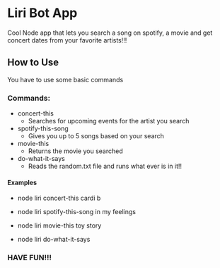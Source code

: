 # Liri Bot App
 Cool Node app that lets you search a song on spotify, a movie and get concert dates from your favorite artists!!!
 ## How to Use
 You have to use some basic commands 
 ### Commands:
 * concert-this 
    * Searches for upcoming events for the artist you search
 * spotify-this-song
    * Gives you up to 5 songs based on your search
 * movie-this
    * Returns the movie you searched
* do-what-it-says 
    * Reads the random.txt file and runs what ever is in it!!

#### Examples
* node liri concert-this cardi b

* node liri spotify-this-song in my feelings

* node liri movie-this toy story

* node liri do-what-it-says

### HAVE FUN!!!
